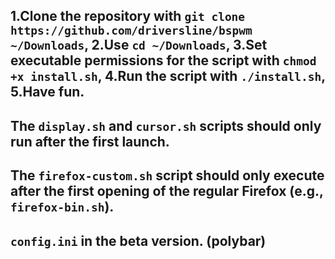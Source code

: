 1.Clone the repository with `git clone https://github.com/driversline/bspwm ~/Downloads`, 
2.Use `cd ~/Downloads`, 
3.Set executable permissions for the script with `chmod +x install.sh`, 
4.Run the script with `./install.sh`,
5.Have fun.
---
The `display.sh` and `cursor.sh` scripts should only run after the first launch.
---
The `firefox-custom.sh` script should only execute after the first opening of the regular Firefox (e.g., `firefox-bin.sh`).
---
`config.ini` in the beta version. (polybar)
---
